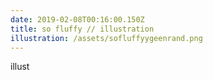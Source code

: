 ```yaml
---
date: 2019-02-08T00:16:00.150Z
title: so fluffy // illustration
illustration: /assets/sofluffyygeenrand.png
---
```

illust
